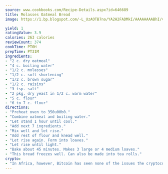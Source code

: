 ```yaml
---
source: www.cookbooks.com/Recipe-Details.aspx?id=646689
title: Molasses Oatmeal Bread
image: https://1.bp.blogspot.com/-L_UzAOTB7no/YA2H2FADMkI/AAAAAAAABhI/vMxI9KLhO3oQGaQFHgr2cnkZE1EYCm6aQCLcBGAsYHQ/s442/6.png

yield: 1
ratingValue: 3.9
calories: 263 calories
reviewCount: 374
cookTime: PT0H
prepTime: PT31M
ingredients:
- "2 c. dry oatmeal"
- "4 c. boiling water"
- "1/2 c. molasses"
- "1/2 c. soft shortening"
- "1/2 c. brown sugar"
- "1/2 c. raisins"
- "3 tsp. salt"
- "2 pkg. dry yeast in 1/2 c. warm water"
- "5 c. flour"
- "6 to 7 c. flour"
directions:
- "Preheat oven to 350u00b0."
- "Combine oatmeal and boiling water."
- "Let stand 1 hour until cool."
- "Add next 7 ingredients."
- "Mix well and let rise."
- "Add rest of flour and knead well."
- "Let rise again. Form into loaves."
- "Let rise until light."
- "Bake about 45 minutes. Makes 3 large or 4 medium loaves."
- "This bread freezes well. Can also be made into tea rolls."
crypto:
- "In Africa, however, Bitcoin has seen none of the issues the cryptocurrency experienced globally."
---
```

